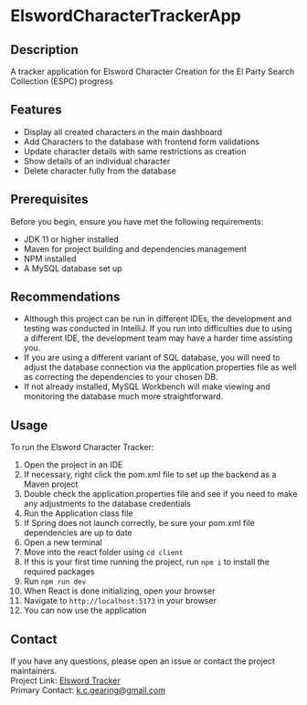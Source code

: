 # ElswordCharacterTrackerApp

## Description

A tracker application for Elsword Character Creation for the El Party Search Collection (ESPC) progress

## Features

- Display all created characters in the main dashboard
- Add Characters to the database with frontend form validations
- Update character details with same restrictions as creation
- Show details of an individual character
- Delete character fully from the database

## Prerequisites

Before you begin, ensure you have met the following requirements:
- JDK 11 or higher installed
- Maven for project building and dependencies management
- NPM installed
- A MySQL database set up

## Recommendations


- Although this project can be run in different IDEs, the development and testing was conducted in IntelliJ. If you run into difficulties due to using a different IDE, the development team may have a harder time assisting you.
- If you are using a different variant of SQL database, you will need to adjust the database connection via the application.properties file as well as correcting the dependencies to your chosen DB.
- If not already installed, MySQL Workbench will make viewing and monitoring the database much more straightforward.

## Usage

To run the Elsword Character Tracker: 
1) Open the project in an IDE
2) If necessary, right click the pom.xml file to set up the backend as a Maven project
3) Double check the application.properties file and see if you need to make any adjustments to the database credentials
4) Run the Application class file
5) If Spring does not launch correctly, be sure your pom.xml file dependencies are up to date
6) Open a new terminal
7) Move into the react folder using `cd client`
8) If this is your first time running the project, run `npm i` to install the required packages
9) Run `npm run dev`
10) When React is done initializing, open your browser 
11) Navigate to `http://localhost:5173` in your browser 
12) You can now use the application

## Contact

If you have any questions, please open an issue or contact the project maintainers.  
Project Link: [Elsword Tracker](https://github.com/KiyokoNee/ElswordCharacterTrackerApp)  
Primary Contact: k.c.gearing@gmail.com

